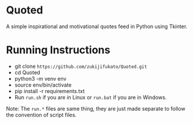 # Quoted
A simple inspirational and motivational quotes feed in Python using Tkinter.

# Running Instructions

- git clone `https://github.com/zukijifukato/Quoted.git`
- cd Quoted
- python3 -m venv env
- source env/bin/activate
- pip install -r requirements.txt
- Run `run.sh` if you are in Linux or `run.bat` if you are in Windows.

Note: The `run.*` files are same thing, they are just made separate to follow the convention of script files.
